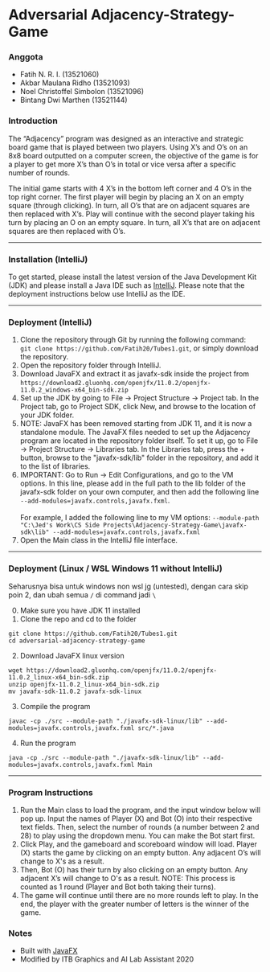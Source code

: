 # Adversarial Adjacency-Strategy-Game

### Anggota

- Fatih N. R. I. (13521060)
- Akbar Maulana Ridho (13521093)
- Noel Christoffel Simbolon (13521096)
- Bintang Dwi Marthen (13521144)

### Introduction

The “Adjacency” program was designed as an interactive and strategic board game that is played between two players.
Using X’s and O’s on an 8x8 board outputted on a computer screen, the objective of the game is for a player to get more
X’s than O’s in total or vice versa after a specific number of rounds.

The initial game starts with 4 X’s in the bottom left corner and 4 O’s in the top right corner. The first player will
begin by placing an X on an empty square (through clicking). In turn, all O’s that are on adjacent squares are then
replaced with X’s. Play will continue with the second player taking his turn by placing an O on an empty square. In
turn, all X’s that are on adjacent squares are then replaced with O’s.

<hr>

### Installation (IntelliJ)

To get started, please install the latest version of the Java Development Kit (JDK) and please install a Java IDE such
as <a href="https://www.jetbrains.com/idea/">IntelliJ</a>. Please note that the deployment instructions below use
IntelliJ as the IDE.

<hr>

### Deployment (IntelliJ)

1. Clone the repository through Git by running the following command:<br>
   `git clone https://github.com/Fatih20/Tubes1.git`, or simply download the repository.
2. Open the repository folder through IntelliJ.
3. Download JavaFX and extract it as javafx-sdk inside the project
   from `https://download2.gluonhq.com/openjfx/11.0.2/openjfx-11.0.2_windows-x64_bin-sdk.zip`
4. Set up the JDK by going to File -> Project Structure -> Project tab. In the Project tab, go to Project SDK, click
   New, and browse to the location of your JDK folder.
5. NOTE: JavaFX has been removed starting from JDK 11, and it is now a standalone module. The JavaFX files needed to set
   up the Adjacency program are located in the repository folder itself. To set it up, go to File -> Project
   Structure -> Libraries tab. In the Libraries tab, press the + button, browse to the "javafx-sdk/lib" folder in the
   repository, and add it to the list of libraries.
6. IMPORTANT: Go to Run -> Edit Configurations, and go to the VM options. In this line, please add in the full path to
   the lib folder of the javafx-sdk folder on your own computer, and then add the following
   line <br> `--add-modules=javafx.controls,javafx.fxml`.<br><br>
   For example, I added the following line to my VM
   options: `--module-path "C:\Jed's Work\CS Side Projects\Adjacency-Strategy-Game\javafx-sdk\lib" --add-modules=javafx.controls,javafx.fxml`
7. Open the Main class in the IntelliJ file interface.

<hr>

### Deployment (Linux / WSL Windows 11 without IntelliJ)

Seharusnya bisa untuk windows non wsl jg (untested), dengan cara skip poin 2, dan ubah semua `/` di command jadi `\`

0. Make sure you have JDK 11 installed
1. Clone the repo and cd to the folder

```
git clone https://github.com/Fatih20/Tubes1.git
cd adversarial-adjacency-strategy-game
```

2. Download JavaFX linux version

```
wget https://download2.gluonhq.com/openjfx/11.0.2/openjfx-11.0.2_linux-x64_bin-sdk.zip
unzip openjfx-11.0.2_linux-x64_bin-sdk.zip
mv javafx-sdk-11.0.2 javafx-sdk-linux
```

3. Compile the program

```
javac -cp ./src --module-path "./javafx-sdk-linux/lib" --add-modules=javafx.controls,javafx.fxml src/*.java
```

4. Run the program

```
java -cp ./src --module-path "./javafx-sdk-linux/lib" --add-modules=javafx.controls,javafx.fxml Main
```

<hr>

### Program Instructions

1. Run the Main class to load the program, and the input window below will pop up. Input the names of Player (X) and
   Bot (O) into their respective text fields.
   Then, select the number of rounds (a number between 2 and 28) to play using the dropdown menu.
   You can make the Bot start first.
2. Click Play, and the gameboard and scoreboard window will load. Player (X) starts the game by clicking on an empty
   button. Any adjacent O’s will change to X's as a result.
3. Then, Bot (O) has their turn by also clicking on an empty button. Any adjacent X’s will change to O's as a result.
   NOTE: This process is counted as 1 round (Player and Bot both taking their turns).
4. The game will continue until there are no more rounds left to play. In the end, the player with the greater number of
   letters is the winner of the game.

### Notes

<ul>
  <li>Built with <a href="https://openjfx.io/">JavaFX</a></li>
  <li>Modified by ITB Graphics and AI Lab Assistant 2020</li>
</ul>






